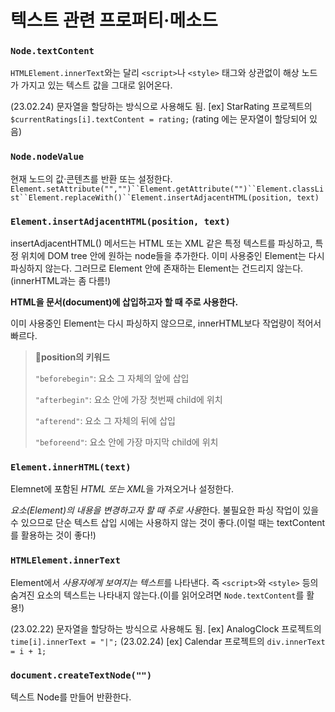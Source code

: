 # 텍스트 관련 프로퍼티·메소드

### `Node.textContent`

`HTMLElement.innerText`와는 달리 `<script>`나 `<style>` 태그와 상관없이 해상 노드가 가지고 있는 텍스트 값을 그대로 읽어온다.

(23.02.24) 문자열을 할당하는 방식으로 사용해도 됨. [ex] StarRating 프로젝트의 `$currentRatings[i].textContent = rating;` (rating 에는 문자열이 할당되어 있음)

### `Node.nodeValue`

현재 노드의 값·콘텐츠를 반환 또는 설정한다.
` Element.setAttribute("","")``Element.getAttribute("")``Element.classList``Element.replaceWith()``Element.insertAdjacentHTML(position, text) `

### `Element.insertAdjacentHTML(position, text)`

insertAdjacentHTML() 메서드는 HTML 또는 XML 같은 특정 텍스트를 파싱하고, 특정 위치에 DOM tree 안에 원하는 node들을 추가한다. 이미 사용중인 Element는 다시 파싱하지 않는다. 그러므로 Element 안에 존재하는 Element는 건드리지 않는다.(innerHTML과는 좀 다름!)

**HTML을 문서(document)에 삽입하고자 할 때 주로 사용한다.**

이미 사용중인 Element는 다시 파싱하지 않으므로, innerHTML보다 작업량이 적어서 빠르다.

> **📌position의 키워드**
>
> `"beforebegin"`: 요소 그 자체의 앞에 삽입
>
> `"afterbegin"`: 요소 안에 가장 첫번째 child에 위치
>
> `"afterend"`: 요소 그 자체의 뒤에 삽입
>
> `"beforeend"`: 요소 안에 가장 마지막 child에 위치

### `Element.innerHTML(text)`

Elemnet에 포함된 *HTML 또는 XML*을 가져오거나 설정한다.

*요소(Element)의 내용을 변경하고자 할 때 주로 사용*한다. 불필요한 파싱 작업이 있을 수 있으므로 단순 텍스트 삽입 시에는 사용하지 않는 것이 좋다.(이럴 때는 textContent를 활용하는 것이 좋다!)

### `HTMLElement.innerText`

Element에서 *사용자에게 보여지는 텍스트*를 나타낸다. 즉 `<script>`와 `<style>` 등의 숨겨진 요소의 텍스트는 나타내지 않는다.(이를 읽어오려면 `Node.textContent`를 활용!)

(23.02.22) 문자열을 할당하는 방식으로 사용해도 됨. [ex] AnalogClock 프로젝트의 `time[i].innerText = "|";`
(23.02.24) [ex] Calendar 프로젝트의 `div.innerText = i + 1;`

### `document.createTextNode("")`

텍스트 Node를 만들어 반환한다.
